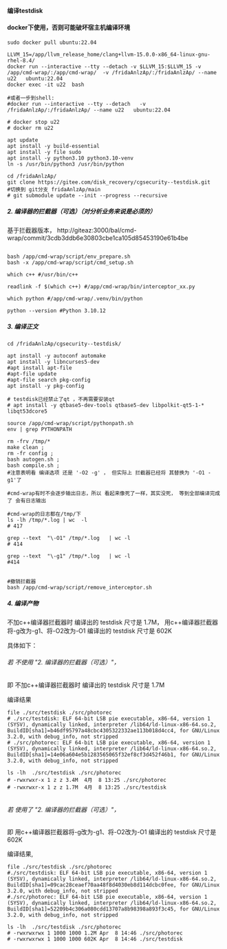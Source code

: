 #### 编译testdisk


####  docker下使用，否则可能破坏宿主机编译环境
```shell
sudo docker pull ubuntu:22.04

LLVM_15=/app/llvm_release_home/clang+llvm-15.0.0-x86_64-linux-gnu-rhel-8.4/
docker run --interactive --tty --detach -v $LLVM_15:$LLVM_15 -v /app/cmd-wrap/:/app/cmd-wrap/  -v /fridaAnlzAp/:/fridaAnlzAp/ --name u22   ubuntu:22.04
docker exec -it u22  bash

#或者一步到shell:
#docker run --interactive --tty --detach   -v /fridaAnlzAp/:/fridaAnlzAp/ --name u22   ubuntu:22.04

# docker stop u22
# docker rm u22
```

```shell
apt update
apt install -y build-essential
apt install -y file sudo
apt install -y python3.10 python3.10-venv
ln -s /usr/bin/python3 /usr/bin/python
```


```shell
cd /fridaAnlzAp/
git clone https://gitee.com/disk_recovery/cgsecurity--testdisk.git
#切换到 git分支 fridaAnlzAp/main
# git submodule update --init --progress --recursive 

```

##### 2. 编译器的拦截器（可选）（对分析业务来说是必须的）

基于拦截器版本， http://giteaz:3000/bal/cmd-wrap/commit/3cdb3ddb6e30803cbe1ca105d85453190e61b4be

```shell

bash /app/cmd-wrap/script/env_prepare.sh
bash -x /app/cmd-wrap/script/cmd_setup.sh

which c++ #/usr/bin/c++

readlink -f $(which c++) #/app/cmd-wrap/bin/interceptor_xx.py

which python #/app/cmd-wrap/.venv/bin/python

python --version #Python 3.10.12

```

#####  3. 编译正文
```shell
cd /fridaAnlzAp/cgsecurity--testdisk/

apt install -y autoconf automake
apt install -y libncurses5-dev 
#apt install apt-file
#apt-file update
#apt-file search pkg-config
apt install -y pkg-config

# testdisk已经禁止了qt ，不再需要安装qt
# apt install -y qtbase5-dev-tools qtbase5-dev libpolkit-qt5-1-* libqt53dcore5

source /app/cmd-wrap/script/pythonpath.sh
env | grep PYTHONPATH

rm -frv /tmp/*
make clean ; 
rm -fr config ;  
bash autogen.sh ;
bash compile.sh ;
#注意表明看 编译选项 还是 '-O2 -g' ， 但实际上 拦截器已经将 其替换为 '-O1 -g1'了

#cmd-wrap有时不会逐步输出日志，所以 看起来像死了一样，其实没死， 等到全部编译完成了 会有日志输出

#cmd-wrap的日志都在/tmp/下
ls -lh /tmp/*.log | wc  -l 
# 417

grep --text  "\-O1" /tmp/*.log   | wc -l 
# 414

grep --text  "\-g1" /tmp/*.log   | wc -l 
#414


#撤销拦截器
bash /app/cmd-wrap/script/remove_interceptor.sh
```

##### 4. 编译产物

不加c++编译器拦截器时 编译出的 testdisk 尺寸是 1.7M，  用c++编译器拦截器将-g改为-g1、将-O2改为-O1 编译出的 testdisk 尺寸是 602K 

具体如下：


###### 若 不使用 "2. 编译器的拦截器（可选）"，
即 不加c++编译器拦截器时 编译出的 testdisk 尺寸是 1.7M

编译结果 
```shell
file ./src/testdisk ./src/photorec
# ./src/testdisk: ELF 64-bit LSB pie executable, x86-64, version 1 (SYSV), dynamically linked, interpreter /lib64/ld-linux-x86-64.so.2, BuildID[sha1]=b46df95797a48cbc4305322332ae113b018d4cc4, for GNU/Linux 3.2.0, with debug_info, not stripped
# ./src/photorec: ELF 64-bit LSB pie executable, x86-64, version 1 (SYSV), dynamically linked, interpreter /lib64/ld-linux-x86-64.so.2, BuildID[sha1]=14e06a604e5b1283565065f32ef8cf3d452f46b1, for GNU/Linux 3.2.0, with debug_info, not stripped

ls -lh  ./src/testdisk ./src/photorec
# -rwxrwxr-x 1 z z 3.4M  4月  8 13:25 ./src/photorec
# -rwxrwxr-x 1 z z 1.7M  4月  8 13:25 ./src/testdisk


```

######  若 使用了 "2. 编译器的拦截器（可选）"，
即 用c++编译器拦截器将-g改为-g1、将-O2改为-O1 编译出的 testdisk 尺寸是 602K 

编译结果, 
```shell
file ./src/testdisk ./src/photorec
#./src/testdisk: ELF 64-bit LSB pie executable, x86-64, version 1 (SYSV), dynamically linked, interpreter /lib64/ld-linux-x86-64.so.2, BuildID[sha1]=09cac28ceaef70aa48f8d4030eb8d114dcbc0fee, for GNU/Linux 3.2.0, with debug_info, not stripped
#./src/photorec: ELF 64-bit LSB pie executable, x86-64, version 1 (SYSV), dynamically linked, interpreter /lib64/ld-linux-x86-64.so.2, BuildID[sha1]=52209b4c306a080cdd13707a8b98398a893f3c45, for GNU/Linux 3.2.0, with debug_info, not stripped

ls -lh  ./src/testdisk ./src/photorec
# -rwxrwxrwx 1 1000 1000 1.2M Apr  8 14:46 ./src/photorec
# -rwxrwxrwx 1 1000 1000 602K Apr  8 14:46 ./src/testdisk


```
